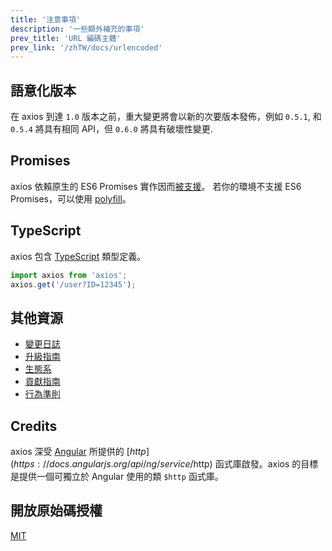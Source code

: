 ```yaml
---
title: '注意事項'
description: '一些額外補充的事項'
prev_title: 'URL 編碼主體'
prev_link: '/zhTW/docs/urlencoded'
---
```


## 語意化版本
在 axios 到達 `1.0` 版本之前，重大變更將會以新的次要版本發佈，例如 `0.5.1`, 和 `0.5.4` 將具有相同 API，但 `0.6.0` 將具有破壞性變更.

## Promises
axios 依賴原生的 ES6 Promises 實作因而[被支援](http://caniuse.com/promises)。
若你的環境不支援 ES6 Promises，可以使用 [polyfill](https://github.com/jakearchibald/es6-promise)。

## TypeScript
axios 包含 [TypeScript](http://typescriptlang.org) 類型定義。
```typescript
import axios from 'axios';
axios.get('/user?ID=12345');
```

## 其他資源

* [變更日誌](https://github.com/axios/axios/blob/master/CHANGELOG.md)
* [升級指南](https://github.com/axios/axios/blob/master/UPGRADE_GUIDE.md)
* [生態系](https://github.com/axios/axios/blob/master/ECOSYSTEM.md)
* [貢獻指南](https://github.com/axios/axios/blob/master/CONTRIBUTING.md)
* [行為準則](https://github.com/axios/axios/blob/master/CODE_OF_CONDUCT.md)

## Credits
axios 深受 [Angular](https://angularjs.org/) 所提供的 [$http](https://docs.angularjs.org/api/ng/service/$http) 函式庫啟發。axios 的目標是提供一個可獨立於 Angular 使用的類 `$http` 函式庫。

## 開放原始碼授權

[MIT](https://github.com/axios/axios/blob/master/LICENSE)